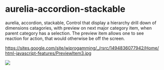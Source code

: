 # aurelia-accordion-stackable
aurelia, accordion, stackable, Control that display a hierarchy drill down of dimensions catagories, with preview on next major category item, when parent category has a selection. The preview item allows one to see reaction for action, that would otherwise be off the screen.

https://sites.google.com/site/wiprogamming/_/rsrc/1494836077942/Home/html-javascript-features/PreviewItem3.jpg

<img src="https://sites.google.com/site/wiprogamming/_/rsrc/1494836077942/Home/html-javascript-features/PreviewItem3.jpg" />

